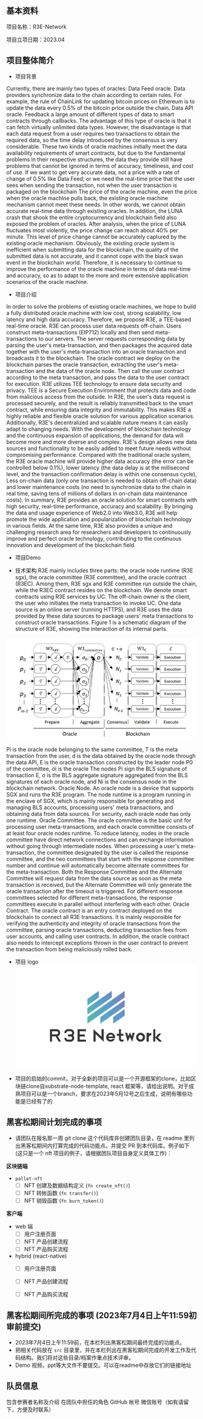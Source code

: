 ## 基本资料

项目名称：R3E-Network

项目立项日期：2023.04

## 项目整体简介

- 项目背景

Currently, there are mainly two types of oracles:
Data Feed oracle. Data providers synchronize data to the chain according to certain rules. For example, the rule of ChainLink for updating bitcoin prices on Ethereum is to update the data every 0.5% of the bitcoin price outside the chain.
Data API oracle. Feedback a large amount of different types of data to smart contracts through callbacks. The advantage of this type of oracle is that it can fetch virtually unlimited data types. However, the disadvantage is that each data request from a user requires two transactions to obtain the required data, so the time delay introduced by the consensus is very considerable.
These two kinds of oracle machines initially meet the data availability requirements of smart contracts, but due to the fundamental problems in their respective structures, the data they provide still have problems that cannot be ignored in terms of accuracy, timeliness, and cost of use. If we want to get very accurate data, not a price with a rate of change of 0.5% like Data Feed; or we need the real-time price that the user sees when sending the transaction, not when the user transaction is packaged on the blockchain The price of the oracle machine, even the price when the oracle machine pulls back, the existing oracle machine mechanism cannot meet these needs. In other words, we cannot obtain accurate real-time data through existing oracles. In addition, the LUNA crash that shook the entire cryptocurrency and blockchain field also exposed the problem of oracles. After analysis, when the price of LUNA fluctuates most violently, the price change can reach about 40% per minute. This level of price change cannot be accurately captured by the existing oracle mechanism. Obviously, the existing oracle system is inefficient when submitting data for the blockchain, the quality of the submitted data is not accurate, and it cannot cope with the black swan event in the blockchain world.
Therefore, it is necessary to continue to improve the performance of the oracle machine in terms of data real-time and accuracy, so as to adapt to the more and more extensive application scenarios of the oracle machine.

- 项目介绍

In order to solve the problems of existing oracle machines, we hope to build a fully distributed oracle machine with low cost, strong scalability, low latency and high data accuracy. Therefore, we propose R3E, a TEE-based real-time oracle.
R3E can process user data requests off-chain. Users construct meta-transactions (EIP712) locally and then send meta-transactions to our servers. The server requests corresponding data by parsing the user's meta-transaction, and then packages the acquired data together with the user's meta-transaction into an oracle transaction and broadcasts it to the blockchain. The oracle contract we deploy on the blockchain parses the oracle transaction, extracting the user's meta-transaction and the data of the oracle node. Then call the user contract according to the meta transaction, and pass the data to the user contract for execution.
R3E utilizes TEE technology to ensure data security and privacy. TEE is a Secure Execution Environment that protects data and code from malicious access from the outside. In R3E, the user's data request is processed securely, and the result is reliably transmitted back to the smart contract, while ensuring data integrity and immutability. This makes R3E a highly reliable and flexible oracle solution for various application scenarios.
Additionally, R3E's decentralized and scalable nature means it can easily adapt to changing needs. With the development of blockchain technology and the continuous expansion of applications, the demand for data will become more and more diverse and complex. R3E's design allows new data sources and functionality to be easily added to meet future needs without compromising performance.
Compared with the traditional oracle system, the R3E oracle machine will provide higher data accuracy (the error can be controlled below 0.1%), lower latency (the data delay is at the millisecond level, and the transaction confirmation delay is within one consensus cycle), Less on-chain data (only one transaction is needed to obtain off-chain data) and lower maintenance costs (no need to synchronize data to the chain in real time, saving tens of millions of dollars in on-chain data maintenance costs).
In summary, R3E provides an oracle solution for smart contracts with high security, real-time performance, accuracy and scalability. By bringing the data and usage experience of Web2.0 into Web3.0, R3E will help promote the wide application and popularization of blockchain technology in various fields. At the same time, R3E also provides a unique and challenging research area for researchers and developers to continuously improve and perfect oracle technology, contributing to the continuous innovation and development of the blockchain field.

- 项目Demo

- 技术架构
R3E mainly includes three parts: the oracle node runtime (R3E sgx), the oracle committee (R3E committee), and the oracle contract (R3EC). Among them, R3E sgx and R3E committee run outside the chain, while the R3EC contract resides on the blockchain. We denote smart contracts using R3E services by UC. The off-chain owner is the client, the user who initiates the meta transaction to invoke UC. One data source is an online server (running HTTPS), and R3E uses the data provided by these data sources to package users' meta transactions to construct oracle transactions. Figure 1 is a schematic diagram of the structure of R3E, showing the interaction of its internal parts.

![Figure1.Architecture diagram of R3E](./docs/assets/structure_of-R3E.png)

Pi is the oracle node belonging to the same committee, T is the meta transaction from the user, d is the data obtained by the oracle node through the data API, E is the oracle transaction constructed by the leader node P0 of the committee, σi is the oracle The nodes Pi sign the BLS signature of transaction E, σ is the BLS aggregate signature aggregated from the BLS signatures of each oracle node, and Ni is the consensus node in the blockchain network.
Oracle Node. An oracle node is a device that supports SGX and runs the R3E program. The node runtime is a program running in the enclave of SGX, which is mainly responsible for generating and managing BLS accounts, processing users' meta transactions, and obtaining data from data sources. For security, each oracle node has only one runtime.
Oracle Committee. The oracle committee is the basic unit for processing user meta-transactions, and each oracle committee consists of at least four oracle nodes runtime. To reduce latency, nodes in the oracle committee have direct network connections and can exchange information without going through intermediate nodes. When processing a user's meta-transaction, the committee designated by the user is called the response committee, and the two committees that start with the response committee number and continue will automatically become alternate committees for the meta-transaction. Both the Response Committee and the Alternate Committee will request data from the data source as soon as the meta transaction is received, but the Alternate Committee will only generate the oracle transaction after the timeout is triggered. For different response committees selected for different meta-transactions, the response committees execute in parallel without interfering with each other.
Oracle Contract. The oracle contract is an entry contract deployed on the blockchain to connect all R3E transactions. It is mainly responsible for verifying the authenticity and integrity of oracle transactions from the committee, parsing oracle transactions, deducting transaction fees from user accounts, and calling user contracts. In addition, the oracle contract also needs to intercept exceptions thrown in the user contract to prevent the transaction from being maliciously rolled back.

- 项目 logo
![R3E NetWork](./docs/assets/logo.jpg)

- 项目的启始的commit，对于全新的项目可以是一个开源框架的clone，比如区块链clone自substrate-node-template, react
框架等，请给出说明。对于成熟项目可以是一个branch，要求在2023年5月12号之后生成，说明有哪些功能是已经有了的

## 黑客松期间计划完成的事项

- 请团队在报名那一周 git clone 这个代码库并创建团队目录，在 readme 里列出黑客松期间内打算完成的代码功能点。并提交 PR 到本代码库。例子如下 (这只是一个 nft 项目的例子，请根据团队项目自身定义具体工作)：

**区块链端**

- `pallet-nft`
  - [ ] NFT 创建及数据结构定义 (`fn create_nft()`)
  - [ ] NFT 转帐函数 (`fn transfer()`)
  - [ ] NFT 销毁函数 (`fn burn_token()`)

**客户端**

- web 端
  - [ ] 用户注册页面
  - [ ] NFT 产品创建流程
  - [ ] NFT 产品购买流程

- hybrid (react-native)
  - [ ] 用户注册页面
  - [ ] NFT 产品创建流程
  - [ ] NFT 产品购买流程


## 黑客松期间所完成的事项 (2023年7月4日上午11:59初审前提交)

- 2023年7月4日上午11:59前，在本栏列出黑客松期间最终完成的功能点。
- 把相关代码放在 `src` 目录里，并在本栏列出在黑客松期间完成的开发工作及代码结构。我们将对这些目录/档案作重点技术评审。
- Demo 视频，ppt等大文件不要提交。可以在readme中存放它们的链接地址

## 队员信息

包含参赛者名称及介绍
在团队中担任的角色
GitHub 帐号
微信账号（如有请留下，方便及时联系）
